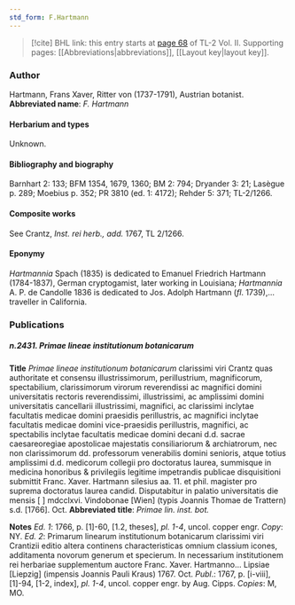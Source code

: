 ```yaml
---
std_form: F.Hartmann
---
```


> [!cite] BHL link: this entry starts at [page 68](https://www.biodiversitylibrary.org/page/33068310) of TL-2 Vol. II.
> Supporting pages: [[Abbreviations|abbreviations]], [[Layout key|layout key]].

### Author

Hartmann, Frans Xaver, Ritter von (1737-1791), Austrian botanist. 
**Abbreviated name**: *F. Hartmann*

#### Herbarium and types

Unknown.

#### Bibliography and biography

Barnhart 2: 133; BFM 1354, 1679, 1360; BM 2: 794; Dryander 3: 21; Lasègue p. 289; Moebius p. 352; PR 3810 (ed. 1: 4172); Rehder 5: 371; TL-2/1266.

#### Composite works

See Crantz, *Inst. rei herb., add.* 1767, TL 2/1266.

#### Eponymy

*Hartmannia* Spach (1835) is dedicated to Emanuel Friedrich Hartmann (1784-1837), German cryptogamist, later working in Louisiana; *Hartmannia* A. P. de Candolle 1836 is dedicated to Jos. Adolph Hartmann (*fl*. 1739),... traveller in California.

### Publications

##### n.2431. Primae lineae institutionum botanicarum

**Title**
*Primae lineae institutionum botanicarum* clarissimi viri Crantz quas authoritate et consensu illustrissimorum, perillustrium, magnificorum, spectabilium, clarissimorum virorum reverendissi ac magnifici domini universitatis rectoris reverendissimi, illustrissimi, ac amplissimi domini universitatis cancellarii illustrissimi, magnifici, ac clarissimi inclytae facultatis medicae domini praesidis perillustris, ac magnifici inclytae facultatis medicae domini vice-praesidis perillustris, magnifici, ac spectabilis inclytae facultatis medicae domini decani d.d. sacrae caesareoregiae apostolicae majestatis consiliariorum & archiatrorum, nec non clarissimorum dd. professorum venerabilis domini senioris, atque totius amplissimi d.d. medicorum collegii pro doctoratus laurea, summisque in medicina honoribus & privilegiis legitime impetrandis publicae disquisitioni submittit Franc. Xaver. Hartmann silesius aa. 11. et phil. magister pro suprema doctoratus laurea candid. Disputabitur in palatio universitatis die mensis \[ \] mdcclxvi. Vindobonae \[Wien\] (typis Joannis Thomae de Trattern) s.d. \[1766\]. Oct.
**Abbreviated title**: *Primae lin. inst. bot.*

**Notes**
*Ed. 1*: 1766, p. \[1\]-60, \[1.2, theses\], *pl. 1-4*, uncol. copper engr. *Copy*: NY.
*Ed. 2*: Primarum linearum institutionum botanicarum clarissimi viri Crantizii editio altera continens characteristicas omnium classium icones, additamenta novorum generum et specierum. In necessarium institutionem rei herbariae supplementum auctore Franc. Xaver. Hartmanno... Lipsiae \[Liepzig\] (impensis Joannis Pauli Kraus) 1767. Oct.
*Publ*.: 1767, p. \[i-viii\], \[1\]-94, \[1-2, index\], *pl. 1-4*, uncol. copper engr. by Aug. Cipps.
*Copies*: M, MO.

